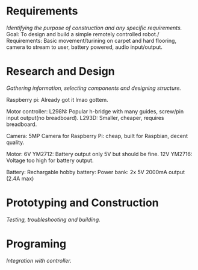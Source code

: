# Requirements
*Identifying the purpose of construction and any specific requirements.*
Goal: To design and build a simple remotely controlled robot./
Requirements: Basic movement/turining on carpet and hard flooring, camera to stream to user, battery powered, audio input/output.

# Research and Design
*Gathering information, selecting components and designing structure.*

Raspberry pi:
Already got it lmao gottem.

Motor controller: 
L298N: Popular h-bridge with many guides, screw/pin input output(no breadboard).
L293D: Smaller, cheaper, requires breadboard.

Camera:
5MP Camera for Raspberry Pi: cheap, built for Raspbian, decent quality.

Motor:
6V YM2712: Battery output only 5V but should be fine.
12V YM2716: Voltage too high for battery output.

Battery:
Rechargable hobby battery: 
Power bank: 2x 5V 2000mA output (2.4A max)

# Prototyping and Construction
*Testing, troubleshooting and building.* 

# Programing
*Integration with controller.*
